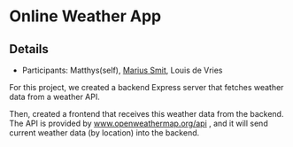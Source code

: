 # Online Weather App

## Details

- Participants: Matthys(self), [Marius Smit](https://www.linkedin.com/in/marius-smit/), Louis de Vries

For this project, we created a backend Express server that fetches weather data from a weather API.

Then, created a frontend that receives this weather data from the backend. The API is provided by www.openweathermap.org/api , and it will send current weather data (by location) into the backend.